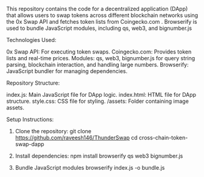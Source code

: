 This repository contains the code for a decentralized application (DApp) that allows users to swap tokens across different blockchain networks using the 0x Swap API and fetches token lists from Coingecko.com . Browserify is used to bundle JavaScript modules, including qs, web3, and bignumber.js

Technologies Used:

0x Swap API: For executing token swaps.
Coingecko.com: Provides token lists and real-time prices.
Modules: qs, web3, bignumber.js for query string parsing, blockchain interaction, and handling large numbers.
Browserify: JavaScript bundler for managing dependencies.

Repository Structure:

index.js: Main JavaScript file for DApp logic.
index.html: HTML file for DApp structure.
style.css: CSS file for styling.
/assets: Folder containing image assets.

Setup Instructions:

 1. Clone the repository:
git clone https://github.com/raveesh146/ThunderSwap
cd cross-chain-token-swap-dapp

2. Install dependencies:
 npm install browserify qs web3 bignumber.js

3. Bundle JavaScript modules
 browserify index.js -o bundle.js
